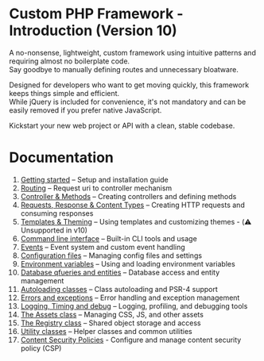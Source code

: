 # Custom PHP Framework - Introduction (Version 10)
A no-nonsense, lightweight, custom framework using intuitive patterns and requiring almost no boilerplate code.  
Say goodbye to manually defining routes and unnecessary bloatware. 

Designed for developers who want to get moving quickly, this framework keeps things simple and efficient.  
While jQuery is included for convenience, it's not mandatory and can be easily removed if you prefer native JavaScript.

Kickstart your new web project or API with a clean, stable codebase. 

# Documentation

1. [Getting started](docs/manual/Getting_started.md) – Setup and installation guide
2. [Routing](docs/manual/Routing.md) – Request uri to controller mechanism
3. [Controller & Methods](docs/manual/Controllers_and_methods.md) – Creating controllers and defining methods
4. [Requests, Response & Content Types](docs/manual/Request_and_response.md) – Creating HTTP requests and consuming responses
5. [Templates & Theming](docs/manual/Templates_and_theming.md) – Using templates and customizing themes - (⚠️ Unsupported in v10)
6. [Command line interface](docs/manual/Command_line_interface.md) – Built-in CLI tools and usage
7. [Events](docs/manual/Events.md) – Event system and custom event handling
8. [Configuration files](docs/manual/Configuration_files.md) – Managing config files and settings
9. [Environment variables](docs/manual/Environment_variables.md) – Using and loading environment variables
10. [Database qfueries and entities](docs/manual/Database_queries.md) – Database access and entity management
11. [Autoloading classes](docs/manual/Autoloading.md) – Class autoloading and PSR-4 support
12. [Errors and exceptions](docs/manual/Errors_and_exceptions.md) – Error handling and exception management
13. [Logging, Timing and debug](docs/manual/Logging_timing_and_debug.md) – Logging, profiling, and debugging tools
14. [The Assets class](docs/manual/Assets.md) – Managing CSS, JS, and other assets
15. [The Registry class](docs/manual/Registry.md) – Shared object storage and access
16. [Utility classes](docs/manual/Utilities.md) – Helper classes and common utilities
17. [Content Security Policies](docs/manual/Content_Security_Policies.md) - Configure and manage content security policy (CSP)